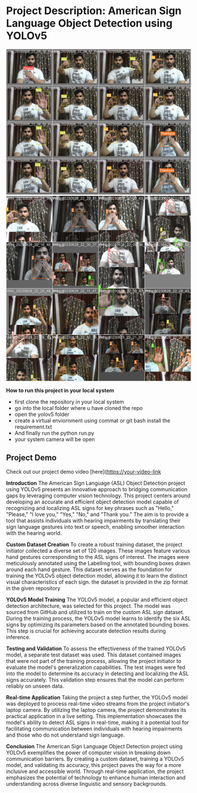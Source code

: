 # Project Description: American Sign Language Object Detection using YOLOv5


![Project Image](download.jpeg)
![Project Image](image.jpeg)


**How to run this project in your local system**
- first clone the repository in your local system
- go into the local folder where u have cloned the repo
- open the yolov5 folder
- create a virtual enviornment using commat or git bash install the requirement.txt
- And finally run the python run.py
- your system camera will be open

## Project Demo

Check out our project demo video [here]([https://your-video-link](https://drive.google.com/file/d/19kChHkG-DWs2chjnpwEW33ef0zuNANkP/view?usp=sharing)

**Introduction**
The American Sign Language (ASL) Object Detection project using YOLOv5 presents an innovative approach to bridging communication gaps by leveraging computer vision technology. This project centers around developing an accurate and efficient object detection model capable of recognizing and localizing ASL signs for key phrases such as "Hello," "Please," "I love you," "Yes," "No," and "Thank you." The aim is to provide a tool that assists individuals with hearing impairments by translating their sign language gestures into text or speech, enabling smoother interaction with the hearing world.

**Custom Dataset Creation**
To create a robust training dataset, the project initiator collected a diverse set of 120 images. These images feature various hand gestures corresponding to the ASL signs of interest. The images were meticulously annotated using the LabelImg tool, with bounding boxes drawn around each hand gesture. This dataset serves as the foundation for training the YOLOv5 object detection model, allowing it to learn the distinct visual characteristics of each sign. the dataset is provided in the zip format in the given repository

**YOLOv5 Model Training**
The YOLOv5 model, a popular and efficient object detection architecture, was selected for this project. The model was sourced from GitHub and utilized to train on the custom ASL sign dataset. During the training process, the YOLOv5 model learns to identify the six ASL signs by optimizing its parameters based on the annotated bounding boxes. This step is crucial for achieving accurate detection results during inference.

**Testing and Validation**
To assess the effectiveness of the trained YOLOv5 model, a separate test dataset was used. This dataset contained images that were not part of the training process, allowing the project initiator to evaluate the model's generalization capabilities. The test images were fed into the model to determine its accuracy in detecting and localizing the ASL signs accurately. This validation step ensures that the model can perform reliably on unseen data.

**Real-time Application**
Taking the project a step further, the YOLOv5 model was deployed to process real-time video streams from the project initiator's laptop camera. By utilizing the laptop camera, the project demonstrates its practical application in a live setting. This implementation showcases the model's ability to detect ASL signs in real-time, making it a potential tool for facilitating communication between individuals with hearing impairments and those who do not understand sign language.

**Conclusion**
The American Sign Language Object Detection project using YOLOv5 exemplifies the power of computer vision in breaking down communication barriers. By creating a custom dataset, training a YOLOv5 model, and validating its accuracy, this project paves the way for a more inclusive and accessible world. Through real-time application, the project emphasizes the potential of technology to enhance human interaction and understanding across diverse linguistic and sensory backgrounds.
